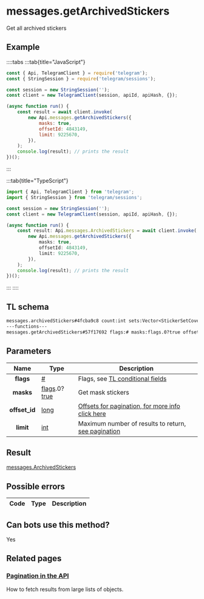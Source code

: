 # messages.getArchivedStickers

Get all archived stickers

## Example

::::tabs
:::tab{title="JavaScript"}

```js
const { Api, TelegramClient } = require('telegram');
const { StringSession } = require('telegram/sessions');

const session = new StringSession('');
const client = new TelegramClient(session, apiId, apiHash, {});

(async function run() {
    const result = await client.invoke(
        new Api.messages.getArchivedStickers({
            masks: true,
            offsetId: 4843149,
            limit: 9225670,
        }),
    );
    console.log(result); // prints the result
})();
```

:::

:::tab{title="TypeScript"}

```ts
import { Api, TelegramClient } from 'telegram';
import { StringSession } from 'telegram/sessions';

const session = new StringSession('');
const client = new TelegramClient(session, apiId, apiHash, {});

(async function run() {
    const result: Api.messages.ArchivedStickers = await client.invoke(
        new Api.messages.getArchivedStickers({
            masks: true,
            offsetId: 4843149,
            limit: 9225670,
        }),
    );
    console.log(result); // prints the result
})();
```

:::
::::

## TL schema

```txt
messages.archivedStickers#4fcba9c8 count:int sets:Vector<StickerSetCovered> = messages.ArchivedStickers;
---functions---
messages.getArchivedStickers#57f17692 flags:# masks:flags.0?true offset_id:long limit:int = messages.ArchivedStickers;
```

## Parameters

|     Name      | Type                                                                                                                              | Description                                                                                             |
| :-----------: | --------------------------------------------------------------------------------------------------------------------------------- | ------------------------------------------------------------------------------------------------------- |
|   **flags**   | [#](https://core.telegram.org/type/%23)                                                                                           | Flags, see [TL conditional fields](https://core.telegram.org/mtproto/TL-combinators#conditional-fields) |
|   **masks**   | [flags](https://core.telegram.org/mtproto/TL-combinators#conditional-fields).0?[true](https://core.telegram.org/constructor/true) | Get mask stickers                                                                                       |
| **offset_id** | [long](https://core.telegram.org/type/long)                                                                                       | [Offsets for pagination, for more info click here](https://core.telegram.org/api/offsets)               |
|   **limit**   | [int](https://core.telegram.org/type/int)                                                                                         | Maximum number of results to return, [see pagination](https://core.telegram.org/api/offsets)            |

## Result

[messages.ArchivedStickers](https://core.telegram.org/type/messages.ArchivedStickers)

## Possible errors

| Code | Type | Description |
| :--: | ---- | ----------- |

## Can bots use this method?

Yes

## Related pages

### [Pagination in the API](https://core.telegram.org/api/offsets)

How to fetch results from large lists of objects.

